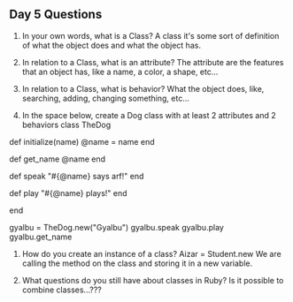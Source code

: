 ## Day 5 Questions

1. In your own words, what is a Class?
A class it's some sort of definition of what the object does and what the object has.

1. In relation to a Class, what is an attribute?
The attribute are the features that an object has, like a name, a color, a shape, etc...

1. In relation to a Class, what is behavior?
What the object does, like, searching, adding, changing something, etc...

1. In the space below, create a Dog class with at least 2 attributes and 2 behaviors
class TheDog

def initialize(name)
    @name = name
  end

  def get_name
    @name
  end

  def speak
    "#{@name} says arf!"
  end

  def play
    "#{@name} plays!"
  end

end

gyalbu = TheDog.new("Gyalbu")
gyalbu.speak
gyalbu.play
gyalbu.get_name

1. How do you create an instance of a class?
Aizar = Student.new
We are calling the method on the class and storing it in a new variable.

1. What questions do you still have about classes in Ruby?
Is it possible to combine classes...???
